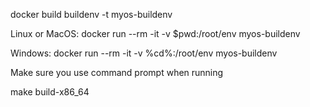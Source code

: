 docker build buildenv -t myos-buildenv

Linux or MacOS:		docker run --rm -it -v $pwd:/root/env myos-buildenv

Windows:		docker run --rm -it -v %cd%:/root/env myos-buildenv

Make sure you use command prompt when running

make build-x86_64
